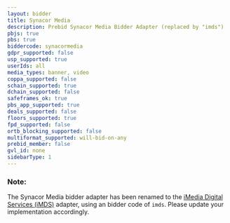 ```yaml
---
layout: bidder
title: Synacor Media
description: Prebid Synacor Media Bidder Adapter (replaced by "imds")
pbjs: true
pbs: true
biddercode: synacormedia
gdpr_supported: false
usp_supported: true
userIds: all
media_types: banner, video
coppa_supported: false
schain_supported: true
dchain_supported: false
safeframes_ok: true
pbs_app_supported: true
deals_supported: false
floors_supported: true
fpd_supported: false
ortb_blocking_supported: false
multiformat_supported: will-bid-on-any
prebid_member: false
gvl_id: none
sidebarType: 1
---
```


### Note:

The Synacor Media bidder adapter has been renamed to the [iMedia Digital Services (iMDS)](/dev-docs/bidders/imds.html) adapter, using an bidder code of `imds`. Please update your implementation accordingly.
